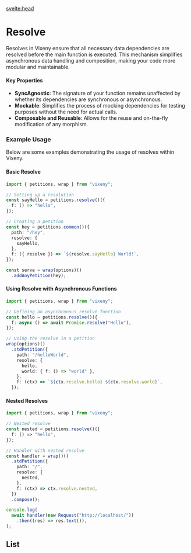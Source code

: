 <script>
  import ListOfComponents from '$lib/components/listOfComponets.svelte';
</script>

<svelte:head>

<script src='/prism.mjs' defer></script>
<title>Resolve - Vixeny</title>
  <meta name="description" content="Understanding resolve"/>
  <meta name="keywords" content="resolve, web development, Vixeny framework, FP, functional programming"/>
</svelte:head>

# Resolve

Resolves in Vixeny ensure that all necessary data dependencies are resolved
before the main function is executed. This mechanism simplifies asynchronous
data handling and composition, making your code more modular and maintainable.

#### Key Properties

- **SyncAgnostic**: The signature of your function remains unaffected by whether
  its dependencies are synchronous or asynchronous.
- **Mockable**: Simplifies the process of mocking dependencies for testing
  purposes without the need for actual calls.
- **Composable and Reusable**: Allows for the reuse and on-the-fly modification
  of any morphism.

### Example Usage

Below are some examples demonstrating the usage of resolves within Vixeny.

#### Basic Resolve

```ts
import { petitions, wrap } from "vixeny";

// Setting up a resolution
const sayHello = petitions.resolve()({
  f: () => "hello",
});

// Creating a petition
const hey = petitions.common()({
  path: "/hey",
  resolve: {
    sayHello,
  },
  f: ({ resolve }) => `${resolve.sayHello} World!`,
});

const serve = wrap(options)()
  .addAnyPetition(hey);
```

#### Using Resolve with Asynchronous Functions

```ts
import { petitions, wrap } from "vixeny";

// Defining an asynchronous resolve function
const hello = petitions.resolve()({
  f: async () => await Promise.resolve("Hello"),
});

// Using the resolve in a petition
wrap(options)()
  .stdPetition({
    path: "/helloWorld",
    resolve: {
      hello,
      world: { f: () => "world" },
    },
    f: (ctx) => `${ctx.resolve.hello} ${ctx.resolve.world}`,
  });
```

#### Nested Resolves

```ts
import { petitions, wrap } from "vixeny";

// Nested resolve
const nested = petitions.resolve()({
  f: () => "hello",
});

// Handler with nested resolve
const handler = wrap()()
  .stdPetition({
    path: "/",
    resolve: {
      nested,
    },
    f: (ctx) => ctx.resolve.nested,
  })
  .compose();

console.log(
  await handler(new Request("http://localhost/"))
    .then((res) => res.text()),
);
```

## List

<ListOfComponents />
